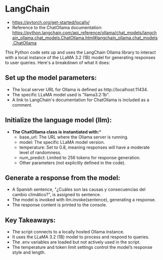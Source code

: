 # LangChain

- https://pytorch.org/get-started/locally/
- Reference to the ChatOllama documentation:
https://python.langchain.com/api_reference/ollama/chat_models/langchain_ollama.chat_models.ChatOllama.html#langchain_ollama.chat_models.ChatOllama


This Python code sets up and uses the LangChain Ollama library to interact with a local instance of the LLaMA 3.2 (1B) model for generating responses to user queries. Here's a breakdown of what it does:


## Set up the model parameters:

- The local server URL for Ollama is defined as http://localhost:11434.
- The specific LLaMA model used is "llama3.2:1b".
- A link to LangChain's documentation for ChatOllama is included as a comment.

## Initialize the language model (llm):

- **The ChatOllama class is instantiated with:***
    - base_url: The URL where the Ollama server is running.
    - model: The specific LLaMA model version.
    - temperature: Set to 0.8, meaning responses will have a moderate level of randomness.
    - num_predict: Limited to 256 tokens for response generation.
    - Other parameters (not explicitly defined in the code).
## Generate a response from the model:

- A Spanish sentence, "¿Cuáles son las causas y consecuencias del cambio climático?", is assigned to sentence.
- The model is invoked with llm.invoke(sentence), generating a response.
- The response content is printed to the console.
## Key Takeaways:
- The script connects to a locally hosted Ollama instance.
- It uses the LLaMA 3.2 (1B) model to process and respond to queries.
- The .env variables are loaded but not actively used in the script.
- The temperature and token limit settings control the model’s response style and length.

